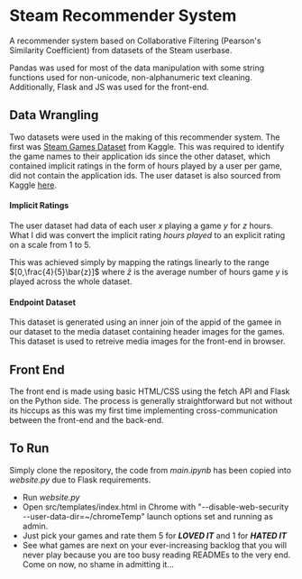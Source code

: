 # Steam Recommender System
A recommender system based on Collaborative Filtering (Pearson's Similarity Coefficient) from datasets of the Steam userbase.

Pandas was used for most of the data manipulation with some string functions used for non-unicode, non-alphanumeric text cleaning. Additionally, Flask and JS was used for the front-end.

## __Data Wrangling__
Two datasets were used in the making of this recommender system. The first was [Steam Games Dataset](https://www.kaggle.com/nikdavis/steam-store-games) from Kaggle. This was required to identify the game names to their application ids since the other dataset, which contained implicit ratings in the form of hours played by a user per game, did not contain the application ids. The user dataset is also sourced from Kaggle [here](https://www.kaggle.com/tamber/steam-video-games).

#### __Implicit Ratings__
The user dataset had data of each user $x$ playing a game $y$ for $z$ hours. What I did was convert the implicit rating *hours played* to an explicit rating on a scale from 1 to 5.

This was achieved simply by mapping the ratings linearly to  the range $[0,\frac{4}{5}\bar{z}]$ where $\bar{z}$ is the average number of hours game $y$ is played across the whole dataset.

#### __Endpoint Dataset__
This dataset is generated using an inner join of the appid of the gamee in our dataset to the media dataset containing header images for the games. This dataset is used to retreive media images for the front-end in browser.

## __Front End__
The front end is made using basic HTML/CSS using the fetch API and Flask on the Python side. The process is generally straightforward but not without its hiccups as this was my first time implementing cross-communication between the front-end and the back-end.

## To Run
Simply clone the repository, the code from *main.ipynb* has been copied into *website.py* due to Flask requirements. 

* Run *website.py*
* Open src/templates/index.html in Chrome with "--disable-web-security --user-data-dir=~/chromeTemp" launch options set and running as admin.
* Just pick your games and rate them $5$ for *__LOVED IT__* and $1$ for __*HATED IT*__
* See what games are next on your ever-increasing backlog that you will never play because you are too busy reading READMEs to the very end. Come on now, no shame in admitting it...